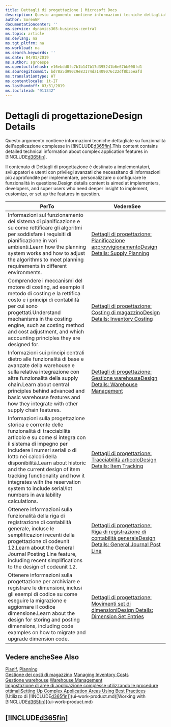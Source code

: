 ```yaml
---
title: Dettagli di progettazione | Microsoft Docs
description: Questo argomento contiene informazioni tecniche dettagliate su funzionalità dell'applicazione complesse in Business Central.
author: SorenGP
documentationcenter: ''
ms.service: dynamics365-business-central
ms.topic: article
ms.devlang: na
ms.tgt_pltfrm: na
ms.workload: na
ms.search.keywords: ''
ms.date: 04/01/2019
ms.author: sgroespe
ms.openlocfilehash: e16ebdd8fc7b1b147b17d395241b6e67bb008fd1
ms.sourcegitcommit: bd78a5d990c9e83174da1409076c22df8b35eafd
ms.translationtype: HT
ms.contentlocale: it-IT
ms.lasthandoff: 03/31/2019
ms.locfileid: "911342"
---
```

# <a name="design-details"></a><span data-ttu-id="a7dc0-103">Dettagli di progettazione</span><span class="sxs-lookup"><span data-stu-id="a7dc0-103">Design Details</span></span>
<span data-ttu-id="a7dc0-104">Questo argomento contiene informazioni tecniche dettagliate su funzionalità dell'applicazione complesse in [!INCLUDE[d365fin](includes/d365fin_md.md)].</span><span class="sxs-lookup"><span data-stu-id="a7dc0-104">This content contains detailed technical information about complex application features in [!INCLUDE[d365fin](includes/d365fin_md.md)].</span></span>  

 <span data-ttu-id="a7dc0-105">Il contenuto di Dettagli di progettazione è destinato a implementatori, sviluppatori e utenti con privilegi avanzati che necessitano di informazioni più approfondite per implementare, personalizzare o configurare le funzionalità in questione.</span><span class="sxs-lookup"><span data-stu-id="a7dc0-105">Design details content is aimed at implementers, developers, and super users who need deeper insight to implement, customize, or set up the features in question.</span></span>  

|<span data-ttu-id="a7dc0-106">**Per**</span><span class="sxs-lookup"><span data-stu-id="a7dc0-106">**To**</span></span>|<span data-ttu-id="a7dc0-107">**Vedere**</span><span class="sxs-lookup"><span data-stu-id="a7dc0-107">**See**</span></span>|  
|------------|-------------|  
|<span data-ttu-id="a7dc0-108">Informazioni sul funzionamento del sistema di pianificazione e su come rettificare gli algoritmi per soddisfare i requisiti di pianificazione in vari ambienti.</span><span class="sxs-lookup"><span data-stu-id="a7dc0-108">Learn how the planning system works and how to adjust the algorithms to meet planning requirements in different environments.</span></span>|[<span data-ttu-id="a7dc0-109">Dettagli di progettazione: Pianificazione approvvigionamento</span><span class="sxs-lookup"><span data-stu-id="a7dc0-109">Design Details: Supply Planning</span></span>](design-details-supply-planning.md)|  
|<span data-ttu-id="a7dc0-110">Comprendere i meccanismi del motore di costing, ad esempio il metodo di costing e la rettifica costo e i principi di contabilità per cui sono progettati.</span><span class="sxs-lookup"><span data-stu-id="a7dc0-110">Understand mechanisms in the costing engine, such as costing method and cost adjustment, and which accounting principles they are designed for.</span></span>|[<span data-ttu-id="a7dc0-111">Dettagli di progettazione: Costing di magazzino</span><span class="sxs-lookup"><span data-stu-id="a7dc0-111">Design Details: Inventory Costing</span></span>](design-details-inventory-costing.md)|  
|<span data-ttu-id="a7dc0-112">Informazioni sui principi centrali dietro alle funzionalità di base e avanzate della warehouse e sulla relativa integrazione con altre funzionalità della supply chain.</span><span class="sxs-lookup"><span data-stu-id="a7dc0-112">Learn about central principles behind advanced and basic warehouse features and how they integrate with other supply chain features.</span></span>|[<span data-ttu-id="a7dc0-113">Dettagli di progettazione: Gestione warehouse</span><span class="sxs-lookup"><span data-stu-id="a7dc0-113">Design Details: Warehouse Management</span></span>](design-details-warehouse-management.md)|  
|<span data-ttu-id="a7dc0-114">Informazioni sulla progettazione storica e corrente delle funzionalità di tracciabilità articolo e su come si integra con il sistema di impegno per includere i numeri seriali o di lotto nei calcoli della disponibilità.</span><span class="sxs-lookup"><span data-stu-id="a7dc0-114">Learn about historic and the current design of item tracking functionality and how it integrates with the reservation system to include serial/lot numbers in availability calculations.</span></span>|[<span data-ttu-id="a7dc0-115">Dettagli di progettazione: Tracciabilità articolo</span><span class="sxs-lookup"><span data-stu-id="a7dc0-115">Design Details: Item Tracking</span></span>](design-details-item-tracking.md)|  
|<span data-ttu-id="a7dc0-116">Ottenere informazioni sulla funzionalità della riga di registrazione di contabilità generale, incluse le semplificazioni recenti della progettazione di codeunit 12.</span><span class="sxs-lookup"><span data-stu-id="a7dc0-116">Learn about the General Journal Posting Line feature, including recent simplifications to the design of codeunit 12.</span></span>|[<span data-ttu-id="a7dc0-117">Dettagli di progettazione: Riga di registrazione di contabilità generale</span><span class="sxs-lookup"><span data-stu-id="a7dc0-117">Design Details: General Journal Post Line</span></span>](design-details-general-journal-post-line.md)|
|<span data-ttu-id="a7dc0-118">Ottenere informazioni sulla progettazione per archiviare e registrare le dimensioni, inclusi gli esempi di codice su come eseguire la migrazione e aggiornare il codice dimensione.</span><span class="sxs-lookup"><span data-stu-id="a7dc0-118">Learn about the design for storing and posting dimensions, including code examples on how to migrate and upgrade dimension code.</span></span>|[<span data-ttu-id="a7dc0-119">Dettagli di progettazione: Movimenti set di dimensioni</span><span class="sxs-lookup"><span data-stu-id="a7dc0-119">Design Details: Dimension Set Entries</span></span>](design-details-dimension-set-entries.md)| 

## <a name="see-also"></a><span data-ttu-id="a7dc0-120">Vedere anche</span><span class="sxs-lookup"><span data-stu-id="a7dc0-120">See Also</span></span>  
 <span data-ttu-id="a7dc0-121">[Pianif.](production-planning.md) </span><span class="sxs-lookup"><span data-stu-id="a7dc0-121">[Planning](production-planning.md) </span></span>  
 <span data-ttu-id="a7dc0-122">[Gestione dei costi di magazzino](finance-manage-inventory-costs.md) </span><span class="sxs-lookup"><span data-stu-id="a7dc0-122">[Managing Inventory Costs](finance-manage-inventory-costs.md) </span></span>  
 <span data-ttu-id="a7dc0-123">[Gestione warehouse](warehouse-manage-warehouse.md) </span><span class="sxs-lookup"><span data-stu-id="a7dc0-123">[Warehouse Management](warehouse-manage-warehouse.md) </span></span>  
 [<span data-ttu-id="a7dc0-124">Impostazione di aree di applicazione complesse utilizzando le procedure ottimali</span><span class="sxs-lookup"><span data-stu-id="a7dc0-124">Setting Up Complex Application Areas Using Best Practices</span></span>](set-up-complex-application-areas-using-best-practices.md)  
 <span data-ttu-id="a7dc0-125">[Utilizzo di [!INCLUDE[d365fin](includes/d365fin_md.md)]](ui-work-product.md)</span><span class="sxs-lookup"><span data-stu-id="a7dc0-125">[Working with [!INCLUDE[d365fin](includes/d365fin_md.md)]](ui-work-product.md)</span></span>

 ## [!INCLUDE[d365fin](includes/free_trial_md.md)]  
